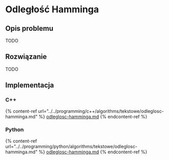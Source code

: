 # Odległość Hamminga

## Opis problemu

TODO

## Rozwiązanie

TODO

## Implementacja

### C++

{% content-ref url="../../programming/c++/algorithms/tekstowe/odleglosc-hamminga.md" %}
[odleglosc-hamminga.md](../../programming/c++/algorithms/tekstowe/odleglosc-hamminga.md)
{% endcontent-ref %}

### Python

{% content-ref url="../../programming/python/algorithms/tekstowe/odleglosc-hamminga.md" %}
[odleglosc-hamminga.md](../../programming/python/algorithms/tekstowe/odleglosc-hamminga.md)
{% endcontent-ref %}
